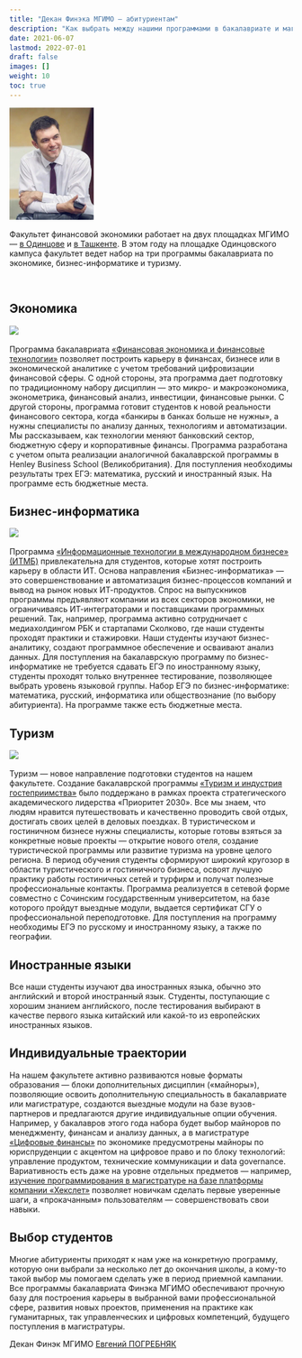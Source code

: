 ```yaml
---
title: "Декан Финэка МГИМО — абитуриентам"
description: "Как выбрать между нашими программами в бакалавриате и магистратуре — для кого какие программы подходят?"
date: 2021-06-07
lastmod: 2022-07-01
draft: false
images: []
weight: 10
toc: true
---
```


[econ]: /program/undergrad/economics
[itmb]: /program/undergrad/itmb
[tourism]: /program/undergrad/tourism
[ai]: https://ai.mgimo.ru
[digital]: /program/masters/digital-finance
[bac-badge]: https://img.shields.io/badge/-Бакалавриат-2892D7
[mag-badge]: https://img.shields.io/badge/-Магистратура-1EB3A1
[econ-badge]: https://img.shields.io/badge/Экономика-ФЭТ-2892D7
[bi-badge]: https://img.shields.io/badge/Бизнес--информатика-ИТМБ-2892D7
[t-badge]: https://img.shields.io/badge/Туризм-ТиГ-2892D7
[econ-badge-mag]: https://img.shields.io/badge/Экономика-Цифровые_финансы-1EB3A1
[bi-badge-mag]: https://img.shields.io/badge/Бизнес--информатика-Искусственный_интеллект-1EB3A1
[odin]: https://odin.mgimo.ru/
[uz]: https://uzb.mgimo.ru/

<!--

{{< youtube aJGMGFzMQLk >}}

<img src="/images/person/video.jpeg">

-->

<div class="d-block mb-md-1">
<img
    src="/images/person/epogrebnyak2.jpg"
    alt="Погребняк Евгений Владимирович"
    title="Погребняк Евгений Владимирович"
    class="w-25 float-left mr-3 pt-2"
/>

Факультет финансовой экономики работает на двух площадках МГИМО —
[в Одинцове][odin] и [в Ташкенте][uz].
В этом году на площадке Одинцовского кампуса факультет ведет набор
на три программы бакалавриата по экономике, бизнес-информатике и туризму.

</div>

<br>

## Экономика

[![][econ-badge]][econ]

Программа бакалавриата [«Финансовая экономика и финансовые технологии»][econ] позволяет построить карьеру в финансах, бизнесе или в экономической аналитике с учетом требований цифровизации финансовой сферы. С одной стороны, эта программа дает подготовку по традиционному набору дисциплин — это микро- и макроэкономика, эконометрика, финансовый анализ, инвестиции, финансовые рынки. С другой стороны, программа готовит студентов к новой реальности финансового сектора, когда «банкиры в банках больше не нужны», а нужны специалисты по анализу данных, технологиям и автоматизации. Мы рассказываем, как технологии меняют банковский сектор, бюджетную сферу и корпоративные финансы. Программа разработана с учетом опыта реализации аналогичной бакалаврской программы в Henley Business School (Великобритания). Для поступления необходимы результаты трех ЕГЭ: математика, русский и иностранный язык. На программе есть бюджетные места.

## Бизнес-информатика

[![][bi-badge]][itmb]

Программа [«Информационные технологии в международном бизнесе» (ИТМБ)][itmb] привлекательна для студентов, которые хотят построить карьеру в области ИТ. Основа направления «Бизнес-информатика» — это совершенствование и автоматизация бизнес-процессов компаний и вывод на рынок новых ИТ-продуктов. Спрос на выпускников программы предъявляют компании из всех секторов экономики, не ограничиваясь ИТ-интеграторами и поставщиками программных решений. Так, например, программа активно сотрудничает с медиахолдингом РБК и стартапами Сколково, где наши студенты проходят практики и стажировки. Наши студенты изучают бизнес-аналитику, создают программное обеспечение и осваивают анализ данных. Для поступления на бакалаврскую программу по бизнес-информатике не требуется сдавать ЕГЭ по иностранному языку, студенты проходят только внутреннее тестирование, позволяющее выбрать уровень языковой группы. Набор ЕГЭ по бизнес-информатике: математика, русский, информатика или обществознание (по выбору абитуриента). На программе также есть бюджетные места.

## Туризм

[![][t-badge]][tourism]

Туризм — новое направление подготовки студентов на нашем факультете. Создание бакалаврской программы [«Туризм и индустрия гостеприимства»][tourism] было поддержано в рамках проекта стратегического академического лидерства «Приоритет 2030». Все мы знаем, что людям нравится путешествовать и качественно проводить свой отдых, достигать своих целей в деловых поездках. В туристическом и гостиничном бизнесе нужны специалисты, которые готовы взяться за конкретные новые проекты — открытие нового отеля, создание туристической программы или развитие туризма на уровне целого региона. В период обучения студенты сформируют широкий кругозор в области туристического и гостиничного бизнеса, освоят лучшую практику работы гостиничных сетей и турфирм и получат полезные профессиональные контакты. Программа реализуется в сетевой форме совместно с Сочинским государственным университетом, на базе которого пройдут выездные модули, выдается сертификат СГУ о профессиональной переподготовке. Для поступления на программу необходимы ЕГЭ по русскому и иностранному языку, а также по географии.

## Иностранные языки

Все наши студенты изучают два иностранных языка, обычно это английский и второй иностранный язык. Студенты, поступающие с хорошим знанием английского, после тестирования выбирают в качестве первого языка китайский или какой-то из европейских иностранных языков.

## Индивидуальные траектории

На нашем факультете активно развиваются новые форматы образования — блоки дополнительных дисциплин («майноры»), позволяющие освоить дополнительную специальность в бакалавриате или магистратуре, создаются выездные модули на базе вузов-партнеров и предлагаются другие индивидуальные опции обучения. Например, у бакалавров этого года набора будет выбор майноров по менеджменту, финансам и анализу данных, а в магистратуре [«Цифровые финансы»][digital] по экономике предусмотрены майноры по юриспруденции c акцентом на цифровое право и по блоку технологий: управление продуктом, технические коммуникации и data governance. Вариативность есть даже на уровне отдельных предметов — например, [изучение программирования в магистратуре на базе платформы компании «Хекслет»](/blog/hexlet-for-programming/) позволяет новичкам сделать первые уверенные шаги, а «прокачанным» пользователям — совершенствовать свои навыки.

## Выбор студентов

Многие абитуриенты приходят к нам уже на конкретную программу, которую они выбрали за несколько лет до окончания школы, а кому-то такой выбор мы помогаем сделать уже в период приемной кампании. Все программы бакалавриата Финэка МГИМО обеспечивают прочную базу для построения карьеры в выбранной вами профессиональной сфере, развития новых проектов, применения на практике как гуманитарных, так управленческих и цифровых компетенций, будущего поступления в магистратуры.

Декан Финэк МГИМО [Евгений ПОГРЕБНЯК][ep]

[ep]: https://mgimo.ru/people/pogrebnyak/
